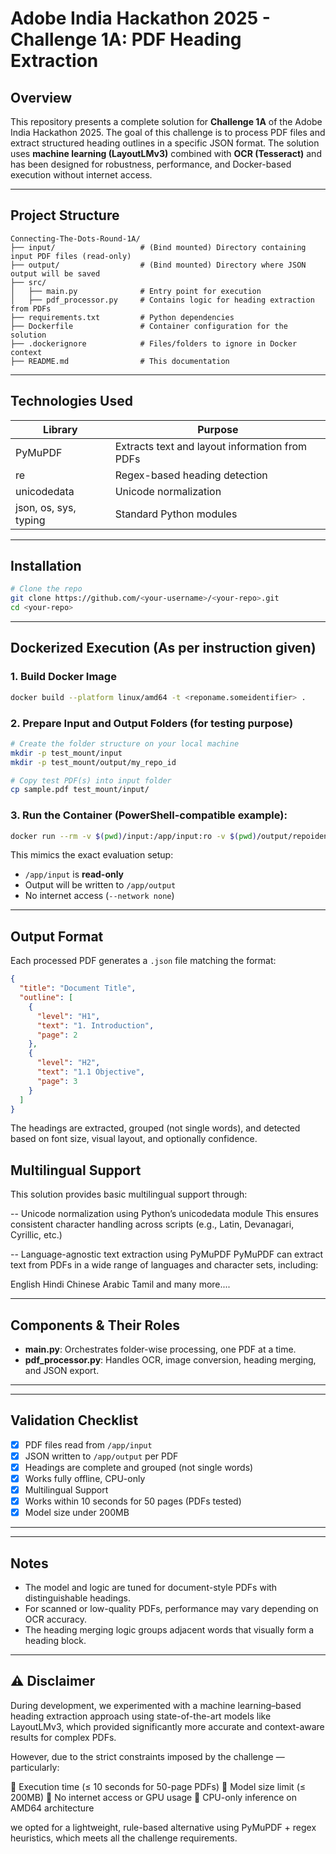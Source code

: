 # Adobe India Hackathon 2025 - Challenge 1A: PDF Heading Extraction

##  Overview

This repository presents a complete solution for **Challenge 1A** of the Adobe India Hackathon 2025. The goal of this challenge is to process PDF files and extract structured heading outlines in a specific JSON format. The solution uses **machine learning (LayoutLMv3)** combined with **OCR (Tesseract)** and has been designed for robustness, performance, and Docker-based execution without internet access.

---

##  Project Structure

```
Connecting-The-Dots-Round-1A/
├── input/                   # (Bind mounted) Directory containing input PDF files (read-only)
├── output/                  # (Bind mounted) Directory where JSON output will be saved
├── src/
│   ├── main.py              # Entry point for execution
│   ├── pdf_processor.py     # Contains logic for heading extraction from PDFs
├── requirements.txt         # Python dependencies
├── Dockerfile               # Container configuration for the solution
├── .dockerignore            # Files/folders to ignore in Docker context
├── README.md                # This documentation

```

---

##  Technologies Used

| Library                       | Purpose                                        |
| ----------------------------- | ---------------------------------------------- |
| PyMuPDF                       | Extracts text and layout information from PDFs |
| re                            | Regex-based heading detection                  |
| unicodedata                   | Unicode normalization                          |
| json, os, sys, typing         | Standard Python modules                        |


---

##  Installation

```bash
# Clone the repo
git clone https://github.com/<your-username>/<your-repo>.git
cd <your-repo>

```

---

##  Dockerized Execution (As per instruction given)

### 1. Build Docker Image

```bash
docker build --platform linux/amd64 -t <reponame.someidentifier> .
```

### 2. Prepare Input and Output Folders (for testing purpose)

```bash
# Create the folder structure on your local machine
mkdir -p test_mount/input
mkdir -p test_mount/output/my_repo_id

# Copy test PDF(s) into input folder
cp sample.pdf test_mount/input/
```

### 3. Run the Container (PowerShell-compatible example):

```bash
docker run --rm -v $(pwd)/input:/app/input:ro -v $(pwd)/output/repoidentifier/:/app/output --network none <reponame.someidentifier>
```

This mimics the exact evaluation setup:

* `/app/input` is **read-only**
* Output will be written to `/app/output`
* No internet access (`--network none`)

---

##  Output Format

Each processed PDF generates a `.json` file matching the format:

```json
{
  "title": "Document Title",
  "outline": [
    {
      "level": "H1",
      "text": "1. Introduction",
      "page": 2
    },
    {
      "level": "H2",
      "text": "1.1 Objective",
      "page": 3
    }
  ]
}
```

The headings are extracted, grouped (not single words), and detected based on font size, visual layout, and optionally confidence.


## Multilingual Support
This solution provides basic multilingual support through:

-- Unicode normalization using Python’s unicodedata module
This ensures consistent character handling across scripts (e.g., Latin, Devanagari, Cyrillic, etc.)

-- Language-agnostic text extraction using PyMuPDF
PyMuPDF can extract text from PDFs in a wide range of languages and character sets, including:

English
Hindi
Chinese
Arabic
Tamil
and many more....

---

##  Components & Their Roles

* **main.py**: Orchestrates folder-wise processing, one PDF at a time.
* **pdf_processor.py**: Handles OCR, image conversion, heading merging, and JSON export.

---


---

##  Validation Checklist

* [x] PDF files read from `/app/input`
* [x] JSON written to `/app/output` per PDF
* [x] Headings are complete and grouped (not single words)
* [x] Works fully offline, CPU-only
* [x] Multilingual Support
* [x] Works within 10 seconds for 50 pages (PDFs tested)
* [x] Model size under 200MB

---



---

##  Notes

* The model and logic are tuned for document-style PDFs with distinguishable headings.
* For scanned or low-quality PDFs, performance may vary depending on OCR accuracy.
* The heading merging logic groups adjacent words that visually form a heading block.

---

## ⚠️ Disclaimer
During development, we experimented with a machine learning–based heading extraction approach using state-of-the-art models like LayoutLMv3, which provided significantly more accurate and context-aware results for complex PDFs.

However, due to the strict constraints imposed by the challenge — particularly:

🚫 Execution time (≤ 10 seconds for 50-page PDFs)
🚫 Model size limit (≤ 200MB)
🚫 No internet access or GPU usage
🚫 CPU-only inference on AMD64 architecture

we opted for a lightweight, rule-based alternative using PyMuPDF + regex heuristics, which meets all the challenge requirements.


